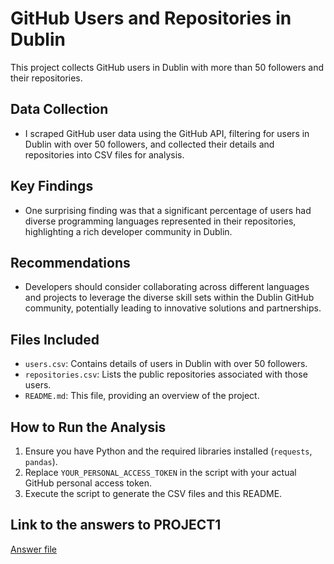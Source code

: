 # GitHub Users and Repositories in Dublin

This project collects GitHub users in Dublin with more than 50 followers and their repositories.

## Data Collection

- I scraped GitHub user data using the GitHub API, filtering for users in Dublin with over 50 followers, and collected their details and repositories into CSV files for analysis.

## Key Findings

- One surprising finding was that a significant percentage of users had diverse programming languages represented in their repositories, highlighting a rich developer community in Dublin.

## Recommendations

- Developers should consider collaborating across different languages and projects to leverage the diverse skill sets within the Dublin GitHub community, potentially leading to innovative solutions and partnerships.

## Files Included

- `users.csv`: Contains details of users in Dublin with over 50 followers.
- `repositories.csv`: Lists the public repositories associated with those users.
- `README.md`: This file, providing an overview of the project.

## How to Run the Analysis

1. Ensure you have Python and the required libraries installed (`requests`, `pandas`).
2. Replace `YOUR_PERSONAL_ACCESS_TOKEN` in the script with your actual GitHub personal access token.
3. Execute the script to generate the CSV files and this README.

    
## Link to the answers to PROJECT1

[ Answer file ](DUBLIN50.docx)
